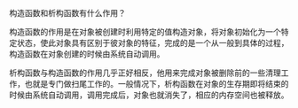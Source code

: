 构造函数和析构函数有什么作用？

构造函数的作用是在对象被创建时利用特定的值构造对象，将对象初始化为一个特定状态，使此对象具有区别于彼对象的特征，完成的是一个从一般到具体的过程，构造函数在对象创建的时候由系统自动调用。

析构函数与构造函数的作用几乎正好相反，他用来完成对象被删除前的一些清理工作，也就是专门做扫尾工作的。一般情况下，析构函数在对象的生存期即将结束的时候由系统自动调用，调用完成后，对象也就消失了，相应的内存空间也被释放。